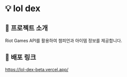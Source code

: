 # :bulb: lol dex

## :tada: 프로젝트 소개

Riot Games API를 활용하여 챔피언과 아이템 정보를 제공합니다.

## :rocket: 배포 링크

https://lol-dex-beta.vercel.app/
